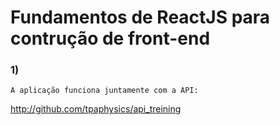 # Fundamentos de ReactJS para contrução de front-end 
### 1)

`A aplicação funciona juntamente com a API:`

http://github.com/tpaphysics/api_treining



